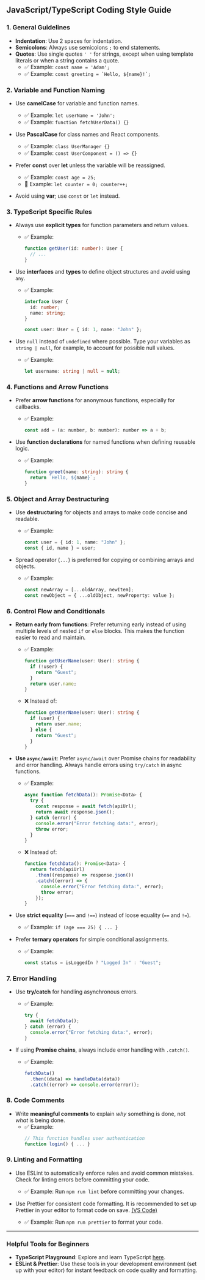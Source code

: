 ## **JavaScript/TypeScript Coding Style Guide**

### 1. **General Guidelines**

- **Indentation**: Use 2 spaces for indentation.
- **Semicolons**: Always use semicolons `;` to end statements.
- **Quotes**: Use single quotes `' '` for strings, except when using template literals or when a string contains a quote.
  - ✅ Example: `const name = 'Adam';`
  - ✅ Example: `` const greeting = `Hello, ${name}!`; ``

### 2. **Variable and Function Naming**

- Use **camelCase** for variable and function names.

  - ✅ Example: `let userName = 'John';`
  - ✅ Example: `function fetchUserData() {}`

- Use **PascalCase** for class names and React components.

  - ✅ Example: `class UserManager {}`
  - ✅ Example: `const UserComponent = () => {}`

- Prefer **const** over **let** unless the variable will be reassigned.

  - ✅ Example: `const age = 25;`
  - 🔄 Example: `let counter = 0; counter++;`

- Avoid using **var**; use `const` or `let` instead.

### 3. **TypeScript Specific Rules**

- Always use **explicit types** for function parameters and return values.

  - ✅ Example:
    ```typescript
    function getUser(id: number): User {
      // ...
    }
    ```

- Use **interfaces** and **types** to define object structures and avoid using `any`.

  - ✅ Example:

    ```typescript
    interface User {
      id: number;
      name: string;
    }

    const user: User = { id: 1, name: "John" };
    ```

- Use `null` instead of `undefined` where possible. Type your variables as `string | null`, for example, to account for possible null values.
  - ✅ Example:
    ```typescript
    let username: string | null = null;
    ```

### 4. **Functions and Arrow Functions**

- Prefer **arrow functions** for anonymous functions, especially for callbacks.

  - ✅ Example:
    ```javascript
    const add = (a: number, b: number): number => a + b;
    ```

- Use **function declarations** for named functions when defining reusable logic.
  - ✅ Example:
    ```typescript
    function greet(name: string): string {
      return `Hello, ${name}`;
    }
    ```

### 5. **Object and Array Destructuring**

- Use **destructuring** for objects and arrays to make code concise and readable.

  - ✅ Example:
    ```typescript
    const user = { id: 1, name: "John" };
    const { id, name } = user;
    ```

- Spread operator (`...`) is preferred for copying or combining arrays and objects.
  - ✅ Example:
    ```typescript
    const newArray = [...oldArray, newItem];
    const newObject = { ...oldObject, newProperty: value };
    ```

### 6. **Control Flow and Conditionals**

- **Return early from functions**: Prefer returning early instead of using multiple levels of nested `if` or `else` blocks. This makes the function easier to read and maintain.

  - ✅ Example:

    ```typescript
    function getUserName(user: User): string {
      if (!user) {
        return "Guest";
      }
      return user.name;
    }
    ```

  - ❌ Instead of:
    ```typescript
    function getUserName(user: User): string {
      if (user) {
        return user.name;
      } else {
        return "Guest";
      }
    }
    ```

- **Use `async/await`**: Prefer `async/await` over Promise chains for readability and error handling. Always handle errors using `try/catch` in async functions.

  - ✅ Example:

    ```typescript
    async function fetchData(): Promise<Data> {
      try {
        const response = await fetch(apiUrl);
        return await response.json();
      } catch (error) {
        console.error("Error fetching data:", error);
        throw error;
      }
    }
    ```

  - ❌ Instead of:
    ```typescript
    function fetchData(): Promise<Data> {
      return fetch(apiUrl)
        .then((response) => response.json())
        .catch((error) => {
          console.error("Error fetching data:", error);
          throw error;
        });
    }
    ```

- Use **strict equality** (`===` and `!==`) instead of loose equality (`==` and `!=`).

  - ✅ Example: `if (age === 25) { ... }`

- Prefer **ternary operators** for simple conditional assignments.
  - ✅ Example:
    ```typescript
    const status = isLoggedIn ? "Logged In" : "Guest";
    ```

### 7. **Error Handling**

- Use **try/catch** for handling asynchronous errors.

  - ✅ Example:
    ```typescript
    try {
      await fetchData();
    } catch (error) {
      console.error("Error fetching data:", error);
    }
    ```

- If using **Promise chains**, always include error handling with `.catch()`.
  - ✅ Example:
    ```typescript
    fetchData()
      .then((data) => handleData(data))
      .catch((error) => console.error(error));
    ```

### 8. **Code Comments**

- Write **meaningful comments** to explain _why_ something is done, not _what_ is being done.
  - ✅ Example:
    ```typescript
    // This function handles user authentication
    function login() { ... }
    ```

### 9. **Linting and Formatting**

- Use ESLint to automatically enforce rules and avoid common mistakes. Check for linting errors before committing your code.

  - ✅ Example: Run `npm run lint` before committing your changes.

- Use Prettier for consistent code formatting. It is recommended to set up Prettier in your editor to format code on save. [(VS Code)](https://www.digitalocean.com/community/tutorials/how-to-format-code-with-prettier-in-visual-studio-code)

  - ✅ Example: Run `npm run prettier` to format your code.

---

### Helpful Tools for Beginners

- **TypeScript Playground**: Explore and learn TypeScript [here](https://www.typescriptlang.org/play).
- **ESLint & Prettier**: Use these tools in your development environment (set up with your editor) for instant feedback on code quality and formatting.
